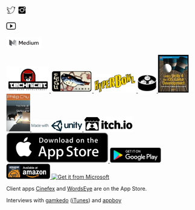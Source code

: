 <!-- a href="http://about.me/philchu"><img src="/images/aboutme_assets/me-badge-64.png" width="25"></a -->
<!-- a href="http://facebook.com/technicatllc"><img src="/images/ionicons/social-facebook-outline.png" width="25"></a -->
<a href="http://twitter.com/fugugames"><img src="/images/ionicons/social-twitter-outline.png" width="25"></a>
<a href="http://instagram.com/fugugames"><img src="/images/ionicons/social-instagram.png" width="25"></a>
<!-- a href="http://pinterest.com/technicat"><img src="/images/ionicons/social-pinterest-outline.png" width="25"></a -->
<a href="https://www.youtube.com/channel/UCFMjUtDaktaxTIRmNC0ySVw"><img src="/images/ionicons/social-youtube-outline.png" width="25"></a>
<!-- a href="http://fugugames.tumblr.com/"><img src="/images/ionicons/social-tumblr-outline.png" width="25"></a -->
<a href="http://medium.com/@technicat"><img alt="Medium"
       src="images/medium/lockup/medium-lockup-dark.png" height="30"/></a>
<!--       
[résumé](https://medium.com/technicat-on-software/my-medium-resume-39ff22301f5b), [demo reel](https://medium.com/technicat-on-software/my-demo-reel-704a3cf87d5e#.rwsxm88tr)
-->

<a href="http://facebook.com/technicatllc">
  <img alt="Technicat on Facebook"
       src="images/technicat/TechnicatLogo480x320.png" height="70"/>
</a>
<a href="http://facebook.com/fugugames">
  <img alt="Fugu Games on Facebook"
       src="images/fugugames/logos/FUGUlogo_Side.jpg" height="60"/>
</a>    
<a href="http://facebook.com/hyperbowl">
  <img alt="HyperBowl on Facebook"
       src="images/hyperbowl/3d-rendered-hyperbowl.jpg" height="50"/>
</a>
 <a href="http://facebook.com/talkdimsum">
  <img alt="Talk Dim Sum on Facebook"
       src="images/talkdimsum/if_dim_sum_353267_512.png" height="50"/>
</a>

<!-- ### Blogs and Interviews  -->

<!-- a href="http://medium.com/@technicat">
  <img alt="Medium"
       src="images/medium/lockup/medium-lockup-dark.png" height="30"/>
</a -->
<!--
[Medium](http://medium.com/@technicat),
[Tumblr](http://fugugames.tumblr.com/), [Gamasutra](http://www.gamasutra.com/blogs/author/PhilChu/924713/)
-->


<!-- ### Books, Games, and Apps -->

<a href="https://www.amazon.com/Learn-Unity-Development-Technology-Action/dp/1430248750">
  <img alt="Learn Unity 4 for iOS Game Development"
       src="images/books/17063557._SX120_.jpg" height="100"/>
</a>
<a href="https://www.amazon.com/Technicat-Software-Philip-Chu-ebook/dp/B00703SOLC">
  <img alt="Technicat on Software"
       src="images/books/13417642._SY180_.jpg" height="100"/>
</a>

<!-- [itch.io](http://hyperbowl.io/), [Game Jolt](http://gamejolt.com/games/hyperbowl/1342), [Unity Connect](https://connect.unity.com/u/581cd652090915002eeb8739) -->

<!--
### Apps
[App Store](https://itunes.apple.com/us/developer/technicat-llc/id295241742), [Google Play](https://play.google.com/store/apps/developer?id=Technicat+LLC), [Amazon Appstore](https://www.amazon.com/s/ref=bl_sr_mobile-apps?_encoding=UTF8&field-brandtextbin=Technicat%2C%20LLC&node=2350149011), [Mac App Store](https://itunes.apple.com/us/app/hyperbowl/id420366516) -->

<!-- a href="https://madewith.unity.com/profiles/technicat-llc">
  <img alt="Made with Unity"
       src="images/badges/made-with-unity-logo-png/mwu-logo-rgb.png" height="30"/>
</a>
<a href="https://connect.unity.com/u/581cd652090915002eeb8739">
  <img alt="Unity Connect"
       src="images/badges/unityconnect.png" height="30"/>
</a -->
<a href="https://connect.unity.com/u/581cd652090915002eeb8739">
  <img alt="Made with Unity"
       src="images/badges/made-with-unity-logo-png/mwu-logo-rgb.png" height="30"/>
</a>

<a href="http://technicat.io">
  <img alt="technicat.io"
       src="images/badges/itchio/logo_transparent.png" height="40"/>
</a>
<!-- a href="http://hyperbowl.io">
  <img alt="hyperbowl.io"
       src="images/hyperbowl/3d-rendered-hyperbowl.jpg" height="50"/>
</a -->

<a href="https://itunes.apple.com/us/developer/technicat-llc/id295241742">
  <img alt="Download on the Mac App Store"
       src="images/badges/Download_on_the_App_Store_Badge_US-UK_135x40.svg" />
</a>
<!-- a href="https://itunes.apple.com/us/app/hyperbowl/id420366516">
  <img alt="Download on the Mac App Store"
       src="images/badges/Download_on_the_Mac_App_Store_Badge_US-UK_165x40.svg" />
</a -->
<a href="https://play.google.com/store/apps/developer?id=Technicat+LLC">
  <img alt="Get it on Google Play"
       src="images/badges/en_badge_web_generic.png" height="40" />
</a>

<!--a href="https://www.amazon.com/s/ref=bl_sr_mobile-apps?_encoding=UTF8&field-brandtextbin=Technicat%2C%20LLC&node=2350149011" -->
<a href="https://www.amazon.com/Technicat-LLC-HyperBowl-Pro/dp/B005V1SIVQ">
  <img alt="Amazon Appstore"
       src="images/badges/amazon-underground-app-us-black.png" height="40" />
</a>
<a href="https://www.microsoft.com/store/apps/9nblggh2sppf?ocid=badge"><img src="https://assets.windowsphone.com/85864462-9c82-451e-9355-a3d5f874397a/English_get-it-from-MS_InvariantCulture_Default.png" alt="Get it from Microsoft" height="40"/></a>
<!--a href="https://www.microsoft.com/store/apps/9nblggh2sppf?ocid=badge"><img src="https://assets.windowsphone.com/f2f77ec7-9ba9-4850-9ebe-77e366d08adc/English_Get_it_Win_10_InvariantCulture_Default.png" alt="Get it on Windows 10" height="40"/></a -->

Client apps <a href="https://itunes.apple.com/us/app/cinefex/id512379220">Cinefex</a> and <a href="https://itunes.apple.com/us/app/wordseye/id935738913">WordsEye</a> are on the App Store.

Interviews with [gamkedo](http://po.st/rrNbD5) ([iTunes](https://itunes.apple.com/us/podcast/phil-chu/id1006574766?i=1000352808460)) and [appboy](https://www.appboy.com/blog/interview-philip-chu-they-dont-make-em-like-they-used-to/)

